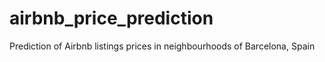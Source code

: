 # airbnb_price_prediction
Prediction of Airbnb listings prices in neighbourhoods of Barcelona, Spain
